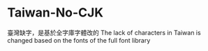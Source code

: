 # Taiwan-No-CJK
臺灣缺字，是基於全字庫字體改的 The lack of characters in Taiwan is changed based on the fonts of the full font library
